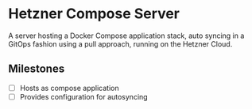 # Hetzner Compose Server

A server hosting a Docker Compose application stack, auto syncing in a GitOps fashion using a pull approach, running on the Hetzner Cloud.

## Milestones

- [ ] Hosts as compose application
- [ ] Provides configuration for autosyncing
